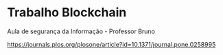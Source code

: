 # Trabalho Blockchain
Aula de segurança da Informação - Professor Bruno 

https://journals.plos.org/plosone/article?id=10.1371/journal.pone.0258995
